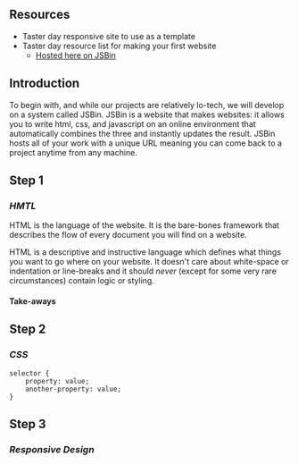 ## Resources

- Taster day responsive site to use as a template
- Taster day resource list for making your first website
    - [Hosted here on JSBin](http://jsbin.com/locamo/latest)

## Introduction

To begin with, and while our projects are relatively lo-tech, we will develop on a system called JSBin. JSBin is a website that makes websites: it allows you to write html, css, and javascript on an online environment that automatically combines the three and instantly updates the result. JSBin hosts all of your work with a unique URL meaning you can come back to a project anytime from any machine. 

## Step 1
### *HMTL*

HTML is the language of the website. It is the bare-bones framework that describes the flow of every document you will find on a website. 

HTML is a descriptive and instructive language which defines what things you want to go where on your website. It doesn't care about white-space or indentation or line-breaks and it should *never* (except for some very rare circumstances) contain logic or styling.

#### Take-aways


## Step 2
### *CSS*

```
selector {
    property: value;
    another-property: value;
}
```

## Step 3
### *Responsive Design*

